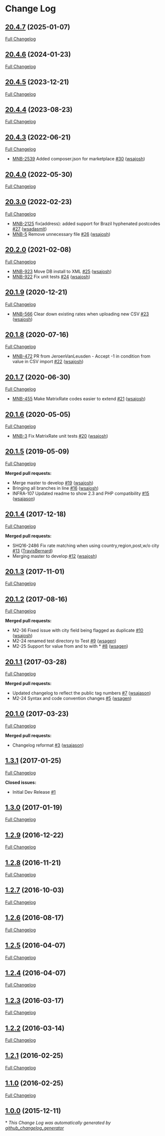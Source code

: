 # Change Log

## [20.4.7](https://gitlab.com/shipperhq/platform/m2/m2Matrixrate/tree/20.4.7) (2025-01-07)
[Full Changelog](https://gitlab.com/shipperhq/platform/m2/m2Matrixrate/-/compare/20.4.6...develop)

## [20.4.6](https://gitlab.com/shipperhq/platform/m2/m2Matrixrate/tree/20.4.6) (2024-01-23)
[Full Changelog](https://gitlab.com/shipperhq/platform/m2/m2Matrixrate/-/compare/20.4.5...develop)

## [20.4.5](https://gitlab.com/shipperhq/platform/m2/m2Matrixrate/tree/20.4.5) (2023-12-21)
[Full Changelog](https://gitlab.com/shipperhq/platform/m2/m2Matrixrate/-/compare/20.4.4...develop)

## [20.4.4](https://gitlab.com/shipperhq/platform/m2/m2Matrixrate/tree/20.4.4) (2023-08-23)
[Full Changelog](https://gitlab.com/shipperhq/platform/m2/m2Matrixrate/-/compare/20.4.3...develop)

## [20.4.3](https://gitlab.com/shipperhq/platform/m2/m2Matrixrate/tree/20.4.3) (2022-06-21)
[Full Changelog](https://gitlab.com/shipperhq/platform/m2/m2Matrixrate/-/compare/20.4.0...develop)
 - [MNB-2539](https://webshopapps.atlassian.net/browse/MNB-2539) Added composer.json for marketplace [\#30](https://gitlab.com/shipperhq/platform/m2/m2Matrixrate/-/merge_requests/30) ([wsajosh](https://gitlab.com/wsajosh))

## [20.4.0](https://gitlab.com/shipperhq/platform/m2/m2Matrixrate/tree/20.4.0) (2022-05-30)
[Full Changelog](https://gitlab.com/shipperhq/platform/m2/m2Matrixrate/-/compare/20.3.0...develop)

## [20.3.0](https://github.com/webshopapps/m2Matrixrate/tree/20.3.0) (2022-02-23)
[Full Changelog](https://github.com/webshopapps/m2Matrixrate/compare/20.2.0...HEAD)
 - [MNB-2125](https://webshopapps.atlassian.net/browse/MNB-2125) fix(address): added support for Brazil hyphenated postcodes [\#27](https://github.com/webshopapps/m2Matrixrate/pull/27) ([wsadasmit](https://github.com/wsadasmit))
 - [MNB-5](https://webshopapps.atlassian.net/browse/MNB-5) Remove unnecessary file [\#26](https://github.com/webshopapps/m2Matrixrate/pull/26) ([wsajosh](https://github.com/wsajosh))

## [20.2.0](https://github.com/webshopapps/m2Matrixrate/tree/20.2.0) (2021-02-08)
[Full Changelog](https://github.com/webshopapps/m2Matrixrate/compare/20.1.9...HEAD)
 - [MNB-923](https://webshopapps.atlassian.net/browse/MNB-923) Move DB install to XML [\#25](https://github.com/webshopapps/m2Matrixrate/pull/25) ([wsajosh](https://github.com/wsajosh))
 - [MNB-922](https://webshopapps.atlassian.net/browse/MNB-922) Fix unit tests [\#24](https://github.com/webshopapps/m2Matrixrate/pull/24) ([wsajosh](https://github.com/wsajosh))

## [20.1.9](https://github.com/webshopapps/m2Matrixrate/tree/20.1.9) (2020-12-21)
[Full Changelog](https://github.com/webshopapps/m2Matrixrate/compare/20.1.8...HEAD)
 - [MNB-566](https://webshopapps.atlassian.net/browse/MNB-566) Clear down existing rates when uploading new CSV [\#23](https://github.com/webshopapps/m2Matrixrate/pull/23) ([wsajosh](https://github.com/wsajosh))

## [20.1.8](https://github.com/webshopapps/m2Matrixrate/tree/20.1.8) (2020-07-16)
[Full Changelog](https://github.com/webshopapps/m2Matrixrate/compare/20.1.7...HEAD)
 - [MNB-472](https://webshopapps.atlassian.net/browse/MNB-472) PR from JeroenVanLeusden - Accept -1 in condition from value in CSV import [\#22](https://github.com/webshopapps/m2Matrixrate/pull/22) ([wsajosh](https://github.com/wsajosh))

## [20.1.7](https://github.com/webshopapps/m2Matrixrate/tree/20.1.7) (2020-06-30)
[Full Changelog](https://github.com/webshopapps/m2Matrixrate/compare/20.1.6...HEAD)
 - [MNB-455](https://webshopapps.atlassian.net/browse/MNB-455) Make MatrixRate codes easier to extend [\#21](https://github.com/webshopapps/m2Matrixrate/pull/21) ([wsajosh](https://github.com/wsajosh))

## [20.1.6](https://github.com/webshopapps/m2Matrixrate/tree/20.1.6) (2020-05-05)
[Full Changelog](https://github.com/webshopapps/m2Matrixrate/compare/20.1.5...HEAD)
 - [MNB-3](https://webshopapps.atlassian.net/browse/MNB-3) Fix MatrixRate unit tests [\#20](https://github.com/webshopapps/m2Matrixrate/pull/20) ([wsajosh](https://github.com/wsajosh))

## [20.1.5](https://github.com/webshopapps/m2Matrixrate/tree/20.1.5) (2019-05-09)
[Full Changelog](https://github.com/webshopapps/m2Matrixrate/compare/20.1.4...20.1.5)

**Merged pull requests:**

- Merge master to develop [\#19](https://github.com/webshopapps/m2MatrixRate/pull/19) ([wsajosh](https://github.com/wsajosh))
- Bringing all branches in line [\#16](https://github.com/webshopapps/m2MatrixRate/pull/16) ([wsajosh](https://github.com/wsajosh))
- INFRA-107 Updated readme to show 2.3 and PHP compatibility [\#15](https://github.com/webshopapps/m2MatrixRate/pull/15) ([wsajason](https://github.com/wsajason))

## [20.1.4](https://github.com/webshopapps/m2Matrixrate/tree/20.1.4) (2017-12-18)
[Full Changelog](https://github.com/webshopapps/m2Matrixrate/compare/20.1.3...20.1.4)

**Merged pull requests:**

- SHQ16-2486 Fix rate matching when using country,region,post,w/o city [\#13](https://github.com/webshopapps/m2MatrixRate/pull/13) ([TravisBernard](https://github.com/TravisBernard))
- Merging master to develop [\#12](https://github.com/webshopapps/m2MatrixRate/pull/12) ([wsajosh](https://github.com/wsajosh))

## [20.1.3](https://github.com/webshopapps/m2Matrixrate/tree/20.1.3) (2017-11-01)
[Full Changelog](https://github.com/webshopapps/m2Matrixrate/compare/20.1.2...20.1.3)

## [20.1.2](https://github.com/webshopapps/m2Matrixrate/tree/20.1.2) (2017-08-16)
[Full Changelog](https://github.com/webshopapps/m2Matrixrate/compare/20.1.1...20.1.2)

**Merged pull requests:**

- M2-36 Fixed issue with city field being flagged as duplicate [\#10](https://github.com/webshopapps/m2MatrixRate/pull/10) ([wsajosh](https://github.com/wsajosh))
- M2-24 renamed test directory to Test [\#9](https://github.com/webshopapps/m2MatrixRate/pull/9) ([wsagen](https://github.com/wsagen))
- M2-25 Support for value from and to with \*  [\#8](https://github.com/webshopapps/m2MatrixRate/pull/8) ([wsagen](https://github.com/wsagen))

## [20.1.1](https://github.com/webshopapps/m2Matrixrate/tree/20.1.1) (2017-03-28)
[Full Changelog](https://github.com/webshopapps/m2Matrixrate/compare/20.1.0...20.1.1)

**Merged pull requests:**

- Updated changelog to reflect the public tag numbers [\#7](https://github.com/webshopapps/m2MatrixRate/pull/7) ([wsajason](https://github.com/wsajason))
- M2-24 Syntax and code convention changes  [\#5](https://github.com/webshopapps/m2MatrixRate/pull/5) ([wsagen](https://github.com/wsagen))

## [20.1.0](https://github.com/webshopapps/m2Matrixrate/tree/20.1.0) (2017-03-23)
[Full Changelog](https://github.com/webshopapps/m2Matrixrate/compare/1.3.1...20.1.0)

**Merged pull requests:**

- Changelog reformat [\#3](https://github.com/webshopapps/m2MatrixRate/pull/3) ([wsajason](https://github.com/wsajason))

## [1.3.1](https://github.com/webshopapps/m2Matrixrate/tree/1.3.1) (2017-01-25)
[Full Changelog](https://github.com/webshopapps/m2Matrixrate/compare/1.3.0...1.3.1)

**Closed issues:**

- Initial Dev Release [\#1](https://github.com/webshopapps/m2MatrixRate/issues/1)

## [1.3.0](https://github.com/webshopapps/m2Matrixrate/tree/1.3.0) (2017-01-19)
[Full Changelog](https://github.com/webshopapps/m2Matrixrate/compare/1.2.9...1.3.0)

## [1.2.9](https://github.com/webshopapps/m2Matrixrate/tree/1.2.9) (2016-12-22)
[Full Changelog](https://github.com/webshopapps/m2Matrixrate/compare/1.2.8...1.2.9)

## [1.2.8](https://github.com/webshopapps/m2Matrixrate/tree/1.2.8) (2016-11-21)
[Full Changelog](https://github.com/webshopapps/m2Matrixrate/compare/1.2.7...1.2.8)

## [1.2.7](https://github.com/webshopapps/m2Matrixrate/tree/1.2.7) (2016-10-03)
[Full Changelog](https://github.com/webshopapps/m2Matrixrate/compare/1.2.6...1.2.7)

## [1.2.6](https://github.com/webshopapps/m2Matrixrate/tree/1.2.6) (2016-08-17)
[Full Changelog](https://github.com/webshopapps/m2Matrixrate/compare/1.2.5...1.2.6)

## [1.2.5](https://github.com/webshopapps/m2Matrixrate/tree/1.2.5) (2016-04-07)
[Full Changelog](https://github.com/webshopapps/m2Matrixrate/compare/1.2.4...1.2.5)

## [1.2.4](https://github.com/webshopapps/m2Matrixrate/tree/1.2.4) (2016-04-07)
[Full Changelog](https://github.com/webshopapps/m2Matrixrate/compare/1.2.3...1.2.4)

## [1.2.3](https://github.com/webshopapps/m2Matrixrate/tree/1.2.3) (2016-03-17)
[Full Changelog](https://github.com/webshopapps/m2Matrixrate/compare/1.2.2...1.2.3)

## [1.2.2](https://github.com/webshopapps/m2Matrixrate/tree/1.2.2) (2016-03-14)
[Full Changelog](https://github.com/webshopapps/m2Matrixrate/compare/1.2.1...1.2.2)

## [1.2.1](https://github.com/webshopapps/m2Matrixrate/tree/1.2.1) (2016-02-25)
[Full Changelog](https://github.com/webshopapps/m2Matrixrate/compare/1.1.0...1.2.1)

## [1.1.0](https://github.com/webshopapps/m2Matrixrate/tree/1.1.0) (2016-02-25)
[Full Changelog](https://github.com/webshopapps/m2Matrixrate/compare/1.0.0...1.1.0)

## [1.0.0](https://github.com/webshopapps/m2Matrixrate/tree/1.0.0) (2015-12-11)


\* *This Change Log was automatically generated by [github_changelog_generator](https://github.com/skywinder/Github-Changelog-Generator)*
